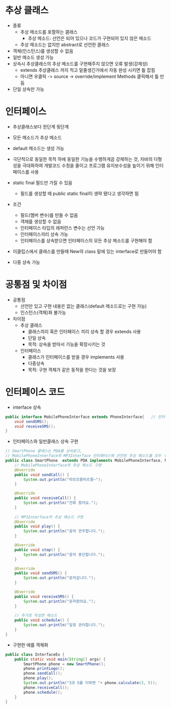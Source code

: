 # 추상 클래스

* 종류
  * 추상 메소드를 포함하는 클래스
    * 추상 메소드: 선언은 되어 있으나 코드가 구현되어 있지 않은 메소드
  * 추상 메소드는 없지만 abstract로 선언한 클래스
* 객체(인스턴스)를 생성할 수 없음
* 일반 메소드 생성 가능
* 상속시 추상클래스의 추상 메소드를 구현해주지 않으면 오류 발생(강제성)
  * extends 추상클래스 까지 적고 밑줄생긴거에서 자동 완성 시키면 틀 잡힘
  * 아니면 우클릭 -> source -> override/implement Methods 클릭해서 틀 만듬
* 단일 상속만 가능

# 인터페이스

* 추상클래스보다 한단계 윗단계
* 모든 메소드가 추상 메소드
* default 메소드는 생성 가능
* 극단적으로 동일한 목적 하에 동일한 기능을 수행하게끔 강제하는 것, 자바의 다형성을 극대화하여 개발코드 수정을 줄이고 프로그램 유지보수성을 높이기 위해 인터페이스를 사용
* static final 필드만 가질 수 있음
  * 필드를 생성할 때 public static final이 생략 됐다고 생각하면 됨

* 조건
  * 필드(멤버 변수)를 만들 수 없음
  * 객체를 생성할 수 없음
  * 인터페이스 타입의 레퍼런스 변수는 선언 가능
  * 인터페이스끼리 상속 가능
  * 인터페이스를 상속받으면 인터페이스의 모든 추상 메소드를 구현해야 함

* 이클립스에서 클래스를 만들때 New의 class 밑에 있는 interface로 만들어야 함
* 다중 상속 가능

# 공통점 및 차이점

* 공통점
  * 선언만 있고 구현 내용은 없는 클래스(default 메소드로는 구현 가능)
  * 인스턴스(객체)화 불가능
* 차이점
  * 추상 클래스
    * 클래스끼리 혹은 인터페이스 끼리 상속 할 경우 extends 사용
    * 단일 상속
    * 목적: 상속을 받아서 기능을 확장시키는 것
  * 인터페이스
    * 클래스가 인터페이스를 받을 경우 implements 사용
    * 다중상속
    * 목적: 구현 객체가 같은 동작을 한다는 것을 보장

# 인터페이스 코드

* interface 상속

```java
public interface MobilePhoneInterface extends PhoneInterface{	// 인터페이스 상속
	void sendSMS();
	void receiveSMS();
}
```

* 인터페이스와 일반클래스 상속 구현

```java
// SmartPhone 클래스는 PDA를 상속받고,
// MobilePhoneInterface와 MP3Interface 인터페이스에 선언된 추상 메소드를 모두 구현함
public class SmartPhone  extends PDA implements MobilePhoneInterface, MP3Interface{
	// MobilePhoneInterface의 추상 메소드 구현
	@Override
	public void sendCall() {
		System.out.println("따르르릉따르릉~");
	}

	@Override
	public void receiveCall() {
		System.out.println("전화 왔어요.");
	}
	
	// MP3Interface의 추상 메소드 구현
	@Override
	public void play() {
		System.out.println("음악 연주합니다.");
	}

	@Override
	public void stop() {
		System.out.println("음악 중단합니다.");
	}

	@Override
	public void sendSMS() {
		System.out.println("문자갑니다.");
	}

	@Override
	public void receiveSMS() {
		System.out.println("문자왔어요.");
	}
	
	// 추가로 작성한 메소드
	public void schedule() {
		System.out.println("일정 관리합니다.");
	}
}
```

* 구현한 애를 객체화

```java
public class InterfaceEx {
	public static void main(String[] args) {
		SmartPhone phone = new SmartPhone();
		phone.printLogo();
		phone.sendCall();
		phone.play();
		System.out.println("3과 5를 더하면 "+ phone.calculate(3, 5));
		phone.receiveCall();
		phone.schedule();
	}
}
```

